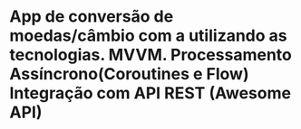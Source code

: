 <h1>App de conversão de moedas/câmbio com a utilizando as tecnologias.
MVVM.
Processamento Assíncrono(Coroutines e Flow)
Integração com API REST (Awesome API)<h1>
